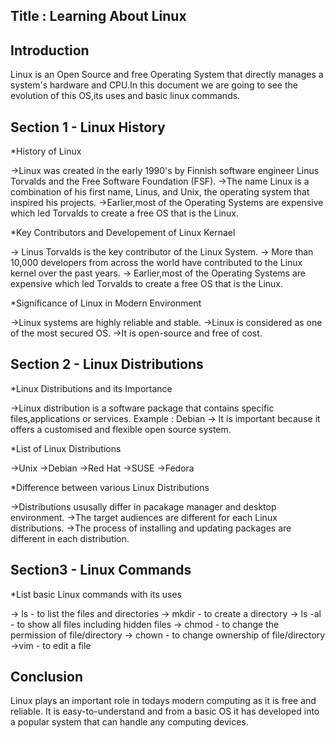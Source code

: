 Title : Learning About Linux
-------------------------------


Introduction
--------------

Linux is an Open Source and free Operating System that directly manages a system's hardware and CPU.In this document we are going to see the evolution of this OS,its uses and basic linux commands.

Section 1 - Linux History
---------------------------

*History of Linux

->Linux was created in the early 1990's by Finnish software engineer Linus Torvalds and the Free Software Foundation (FSF).
->The name Linux is a combination of his first name, Linus, and Unix, the operating system that inspired his projects.
->Earlier,most of the Operating Systems are expensive which led Torvalds to create a free OS that is the Linux.

*Key Contributors and Developement of Linux Kernael

-> Linus Torvalds is the key contributor of the Linux System.
-> More than 10,000 developers from across the world have contributed to the Linux kernel over the past years.
-> Earlier,most of the Operating Systems are expensive which led Torvalds to create a free OS that is the Linux.

*Significance of Linux in Modern Environment

->Linux systems are highly reliable and stable.
->Linux is considered as one of the most secured OS.
->It is open-source and free of cost.

Section 2 - Linux Distributions
--------------------------------

*Linux Distributions and its Importance

->Linux distribution is a software package that contains specific files,applications or services. Example : Debian
-> It is important because it offers a customised and flexible open source system.

*List of Linux Distributions

->Unix
->Debian
->Red Hat
->SUSE
->Fedora

*Difference between various Linux Distributions

->Distributions ususally differ in pacakage manager and desktop environment.
->The target audiences are different for each Linux distributions.
->The process of installing and updating packages are different in each distribution.


Section3 - Linux Commands
---------------------------

*List basic Linux commands with its uses

-> ls - to list the files and directories
-> mkdir - to create a directory
-> ls -al - to show all files including hidden files
-> chmod - to change the permission of file/directory
-> chown - to change ownership of file/directory
->vim - to edit a file

Conclusion
------------

Linux plays an important role in todays modern computing as it is free and reliable. It is easy-to-understand and from a basic OS it has developed into a popular system that can handle any computing devices.





